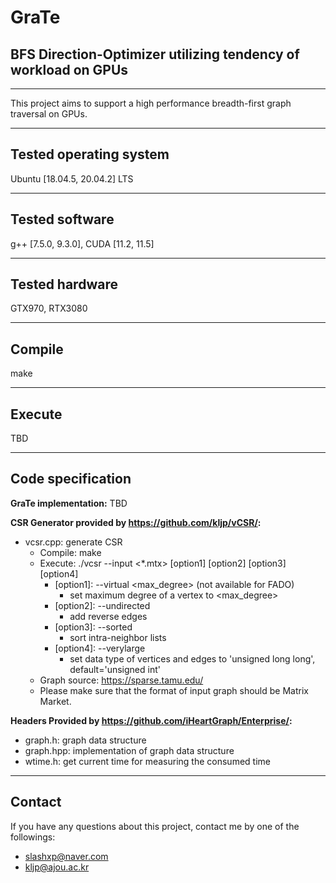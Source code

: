 # GraTe
## BFS Direction-Optimizer utilizing tendency of workload on GPUs
---
This project aims to support a high performance breadth-first graph traversal on GPUs.

---
Tested operating system
-----
Ubuntu \[18.04.5, 20.04.2\] LTS

---
Tested software
-----
g++ \[7.5.0, 9.3.0\], CUDA \[11.2, 11.5\]

---
Tested hardware
-----
GTX970, RTX3080

---
Compile
-----
make

---
Execute
-----
TBD

---
Code specification
-----
__GraTe implementation:__
TBD

__CSR Generator provided by https://github.com/kljp/vCSR/:__
- vcsr.cpp: generate CSR
    - Compile: make
    - Execute: ./vcsr --input \<\*.mtx\> \[option1\] \[option2\] \[option3\] \[option4\]
      - \[option1\]: --virtual \<max\_degree\> \(not available for FADO\)
        - set maximum degree of a vertex to \<max\_degree\>
      - \[option2\]: --undirected
        - add reverse edges
      - \[option3\]: --sorted
        - sort intra-neighbor lists
      - \[option4\]: --verylarge
        - set data type of vertices and edges to 'unsigned long long', default='unsigned int'
    - Graph source: https://sparse.tamu.edu/
    - Please make sure that the format of input graph should be Matrix Market.

__Headers Provided by https://github.com/iHeartGraph/Enterprise/:__
- graph.h: graph data structure
- graph.hpp: implementation of graph data structure
- wtime.h: get current time for measuring the consumed time
---
Contact
-----
If you have any questions about this project, contact me by one of the followings:
- slashxp@naver.com
- kljp@ajou.ac.kr